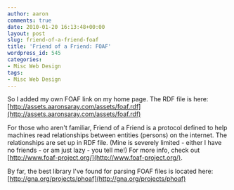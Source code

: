 ```yaml
---
author: aaron
comments: true
date: 2010-01-20 16:13:48+00:00
layout: post
slug: friend-of-a-friend-foaf
title: 'Friend of a Friend: FOAF'
wordpress_id: 545
categories:
- Misc Web Design
tags:
- Misc Web Design
---
```


So I added my own FOAF link on my home page.  The RDF file is here:
[http://assets.aaronsaray.com/assets/foaf.rdf](http://assets.aaronsaray.com/assets/foaf.rdf)

For those who aren't familiar, Friend of a Friend is a protocol defined to help machines read relationships between entities (persons) on the internet.  The relationships are set up in RDF file.  (Mine is severely limited - either I have no friends - or am just lazy - you tell me!)  For more info, check out [http://www.foaf-project.org/](http://www.foaf-project.org/).

By far, the best library I've found for parsing FOAF files is located here: [http://gna.org/projects/phoaf](http://gna.org/projects/phoaf)
